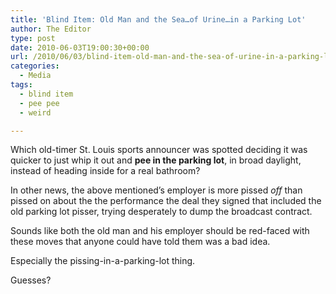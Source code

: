 ```yaml
---
title: 'Blind Item: Old Man and the Sea…of Urine…in a Parking Lot'
author: The Editor
type: post
date: 2010-06-03T19:00:30+00:00
url: /2010/06/03/blind-item-old-man-and-the-sea-of-urine-in-a-parking-lot/
categories:
  - Media
tags:
  - blind item
  - pee pee
  - weird

---
```

Which old-timer St. Louis sports announcer was spotted deciding it was quicker to just whip it out and **pee in the parking lot**, in broad daylight, instead of heading inside for a real bathroom?

In other news, the above mentioned&#8217;s employer is more pissed _off_ than pissed on about the the performance the deal they signed that included the old parking lot pisser, trying desperately to dump the broadcast contract.

Sounds like both the old man and his employer should be red-faced with these moves that anyone could have told them was a bad idea.

Especially the pissing-in-a-parking-lot thing.

Guesses?